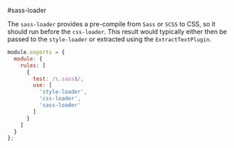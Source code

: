 #sass-loader

The `sass-loader` provides a pre-compile from `Sass` or `SCSS` to CSS, so it should run before the `css-loader`. This result would typically either then be passed to the `style-loader` or extracted using the `ExtractTextPlugin`.

```javascript
module.exports = {
  module: {
    rules: [
      {
        test: /\.sass$/,
        use: [
          'style-loader',
          'css-loader',
          'sass-loader'
        ]
      }
    ]
  }
};
```
